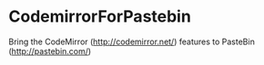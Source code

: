 CodemirrorForPastebin
=====================

Bring the CodeMirror (http://codemirror.net/) features to PasteBin (http://pastebin.com/)
